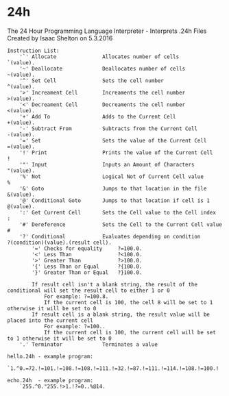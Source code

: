 # 24h
The 24 Hour Programming Language Interpreter - Interprets .24h Files
<br/>Created by Isaac Shelton on 5.3.2016

    Instruction List:
        '`' Allocate               Allocates number of cells               `(value).
        '~' Deallocate             Deallocates number of cells             ~(value).
        '^' Set Cell               Sets the cell number                    ^(value).
        '>' Increament Cell        Increaments the cell number             >(value).
        '<' Decreament Cell        Decreaments the cell number             <(value).
        '+' Add To                 Adds to the Current Cell                +(value).
        '-' Subtract From          Subtracts from the Current Cell         -(value).
        '=' Set                    Sets the value of the Current Cell      =(value).
        '!' Print                  Prints the value of the Current Cell    !
        '"' Input                  Inputs an Amount of Characters          "(value).
        '%' Not                    Logical Not of Current Cell value       %
        '&' Goto                   Jumps to that location in the file      &(value).
        '@' Conditional Goto       Jumps to that location if cell is 1     @(value).
        ':' Get Current Cell       Sets the Cell value to the Cell index   :
        '#' Dereference            Sets the Cell to the Current Cell value #
        '?' Conditional            Evaluates depending on condition        ?(condition)(value).(result cell).
            '=' Checks for equality     ?=100.0.
            '<' Less Than               ?<100.0.
            '>' Greater Than            ?>100.0.
            '{' Less Than or Equal      ?{100.0.
            '}' Greater Than or Equal   ?}100.0.

            If result cell isn't a blank string, the result of the conditional will set the result cell to either 1 or 0
                For example: ?=100.8.
                If the current cell is 100, the cell 8 will be set to 1 otherwise it will be set to 0
            If result cell is a blank string, the result value will be placed into the current cell
                For example: ?=100..
                If the current cell is 100, the current cell will be set to 1 otherwise it will be set to 0
        '.' Terminator             Terminates a value

    hello.24h - example program:
        `1.^0.=72.!=101.!=108.!=108.!=111.!=32.!=87.!=111.!=114.!=108.!=100.!

    echo.24h  - example program:
        `255.^0."255.!>1.!?=0..%@14.
